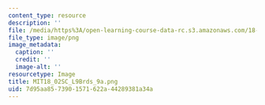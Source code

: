 ```yaml
---
content_type: resource
description: ''
file: /media/https%3A/open-learning-course-data-rc.s3.amazonaws.com/18-02sc-multivariable-calculus-fall-2010/7d95aa8573901571622a44289381a34a_MIT18_02SC_L9Brds_9a.png
file_type: image/png
image_metadata:
  caption: ''
  credit: ''
  image-alt: ''
resourcetype: Image
title: MIT18_02SC_L9Brds_9a.png
uid: 7d95aa85-7390-1571-622a-44289381a34a
---
```

